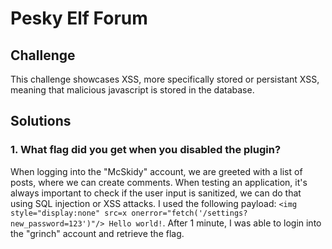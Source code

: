 # Pesky Elf Forum

## Challenge
This challenge showcases XSS, more specifically stored or persistant XSS, meaning that malicious javascript is stored in the database.

## Solutions 

### 1. What flag did you get when you disabled the plugin?
When logging into the "McSkidy" account, we are greeted with a list of posts, where we can create comments. When testing an application, it's always important to check if the user input is sanitized, we can do that using SQL injection or XSS attacks. I used the following payload: `<img style="display:none" src=x onerror="fetch('/settings?new_password=123')"/> Hello world!`. After 1 minute, I was able to login into the "grinch" account and retrieve the flag.